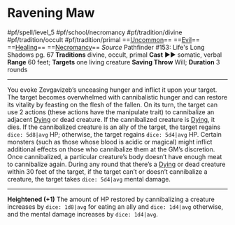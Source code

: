 # Ravening Maw
#pf/spell/level_5 #pf/school/necromancy #pf/tradition/divine #pf/tradition/occult #pf/tradition/primal
==[Uncommon](../../../Traits/Uncommon.md)== ==[Evil](../../../Traits/Evil.md)== ==[Healing](../../../Traits/Healing.md)== ==[Necromancy](../../../Traits/Necromancy.md)==
*Source* Pathfinder #153: Life's Long Shadows pg. 67
**Traditions** divine, occult, primal
**Cast** ►► somatic, verbal
**Range** 60 feet; **Targets** one living creature
**Saving Throw** Will; **Duration** 3 rounds

---
You evoke Zevgavizeb’s unceasing hunger and inflict it upon your target. The target becomes overwhelmed with cannibalistic hunger and can restore its vitality by feasting on the flesh of the fallen. On its turn, the target can use 2 actions (these actions have the manipulate trait) to cannibalize an adjacent [Dying](../../../Conditions/Dying.md) or dead creature. If the cannibalized creature is [Dying](../../../Conditions/Dying.md), it dies. If the cannibalized creature is an ally of the target, the target regains `dice: 5d8|avg` HP; otherwise, the target regains `dice: 5d4|avg` HP. Certain monsters (such as those whose blood is acidic or magical) might inflict additional effects on those who cannibalize them at the GM’s discretion. Once cannibalized, a particular creature’s body doesn’t have enough meat to cannibalize again. During any round that there’s a [Dying](../../../Conditions/Dying.md) or dead creature within 30 feet of the target, if the target can’t or doesn’t cannibalize a creature, the target takes `dice: 5d4|avg` mental damage.

<hr>

**Heightened (+1)** The amount of HP restored by cannibalizing a creature increases by `dice: 1d8|avg` for eating an ally and `dice: 1d4|avg` otherwise, and the mental damage increases by `dice: 1d4|avg`.